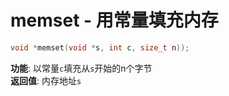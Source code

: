 # memset - 用常量填充内存
```c
void *memset(void *s, int c, size_t n));
```
**功能**: 以常量`c`填充从`s`开始的n个字节  
**返回值**: 内存地址`s`
